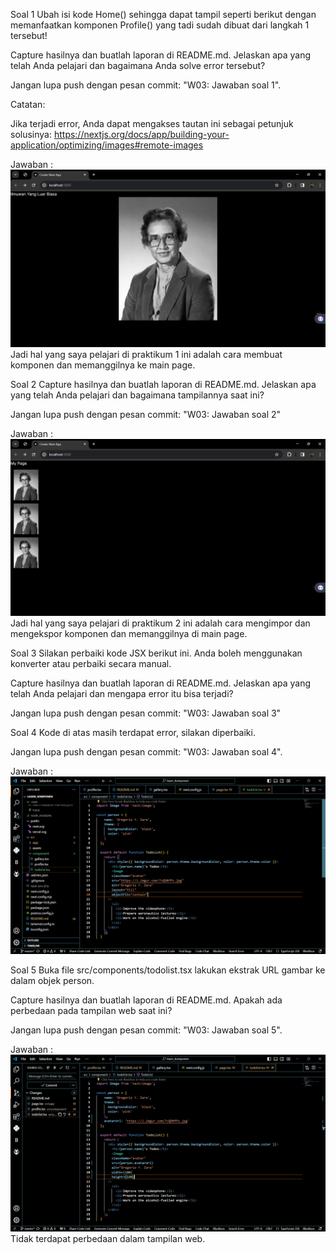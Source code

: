 Soal 1
Ubah isi kode Home() sehingga dapat tampil seperti berikut dengan memanfaatkan komponen Profile() yang tadi sudah dibuat dari langkah 1 tersebut!



Capture hasilnya dan buatlah laporan di README.md. Jelaskan apa yang telah Anda pelajari dan bagaimana Anda solve error tersebut?

Jangan lupa push dengan pesan commit: "W03: Jawaban soal 1".

Catatan:

Jika terjadi error, Anda dapat mengakses tautan ini sebagai petunjuk solusinya: https://nextjs.org/docs/app/building-your-application/optimizing/images#remote-images

Jawaban : 
![No 1](src/assets/Praktikum_1.png)
Jadi hal yang saya pelajari di praktikum 1 ini adalah cara membuat komponen dan memanggilnya ke main page.


Soal 2
Capture hasilnya dan buatlah laporan di README.md. Jelaskan apa yang telah Anda pelajari dan bagaimana tampilannya saat ini?

Jangan lupa push dengan pesan commit: "W03: Jawaban soal 2"

Jawaban :
![No 2](src/assets/Prakticum_2.png)
Jadi hal yang saya pelajari di praktikum 2 ini adalah cara mengimpor dan mengekspor komponen dan memanggilnya di main page.


Soal 3
Silakan perbaiki kode JSX berikut ini. Anda boleh menggunakan konverter atau perbaiki secara manual.



Capture hasilnya dan buatlah laporan di README.md. Jelaskan apa yang telah Anda pelajari dan mengapa error itu bisa terjadi?

Jangan lupa push dengan pesan commit: "W03: Jawaban soal 3"


Soal 4
Kode di atas masih terdapat error, silakan diperbaiki.

Jangan lupa push dengan pesan commit: "W03: Jawaban soal 4".

Jawaban :
![No 4](src/assets/Praktikum_4.png)


Soal 5
Buka file src/components/todolist.tsx lakukan ekstrak URL gambar ke dalam objek person.

Capture hasilnya dan buatlah laporan di README.md. Apakah ada perbedaan pada tampilan web saat ini?

Jangan lupa push dengan pesan commit: "W03: Jawaban soal 5".

Jawaban :
![No 5](src/assets/Praktikum_5.png)
Tidak terdapat perbedaan dalam tampilan web.

